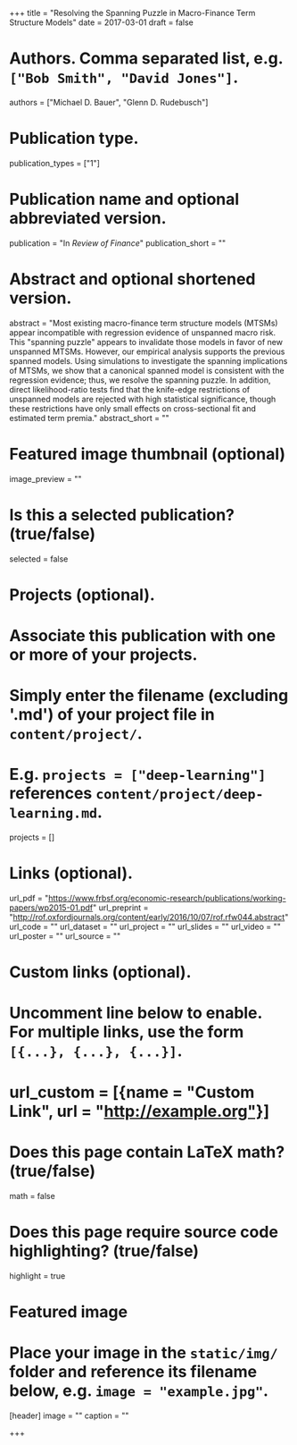 +++
title = "Resolving the Spanning Puzzle in Macro-Finance Term Structure Models"
date = 2017-03-01
draft = false

# Authors. Comma separated list, e.g. `["Bob Smith", "David Jones"]`.
authors = ["Michael D. Bauer", "Glenn D. Rudebusch"]

# Publication type.
publication_types = ["1"]

# Publication name and optional abbreviated version.
publication = "In *Review of Finance*"
publication_short = ""

# Abstract and optional shortened version.
abstract = "Most existing macro-finance term structure models (MTSMs) appear incompatible with regression evidence of unspanned macro risk. This \"spanning puzzle\" appears to invalidate those models in favor of new unspanned MTSMs. However, our empirical analysis supports the previous spanned models. Using simulations to investigate the spanning implications of MTSMs, we show that a canonical spanned model is consistent with the regression evidence; thus, we resolve the spanning puzzle. In addition, direct likelihood-ratio tests find that the knife-edge restrictions of unspanned models are rejected with high statistical significance, though these restrictions have only small effects on cross-sectional fit and estimated term premia."
abstract_short = ""

# Featured image thumbnail (optional)
image_preview = ""

# Is this a selected publication? (true/false)
selected = false

# Projects (optional).
#   Associate this publication with one or more of your projects.
#   Simply enter the filename (excluding '.md') of your project file in `content/project/`.
#   E.g. `projects = ["deep-learning"]` references `content/project/deep-learning.md`.
projects = []

# Links (optional).
url_pdf = "https://www.frbsf.org/economic-research/publications/working-papers/wp2015-01.pdf"
url_preprint = "http://rof.oxfordjournals.org/content/early/2016/10/07/rof.rfw044.abstract"
url_code = ""
url_dataset = ""
url_project = ""
url_slides = ""
url_video = ""
url_poster = ""
url_source = ""

# Custom links (optional).
#   Uncomment line below to enable. For multiple links, use the form `[{...}, {...}, {...}]`.
# url_custom = [{name = "Custom Link", url = "http://example.org"}]

# Does this page contain LaTeX math? (true/false)
math = false

# Does this page require source code highlighting? (true/false)
highlight = true

# Featured image
# Place your image in the `static/img/` folder and reference its filename below, e.g. `image = "example.jpg"`.
[header]
image = ""
caption = ""

+++
